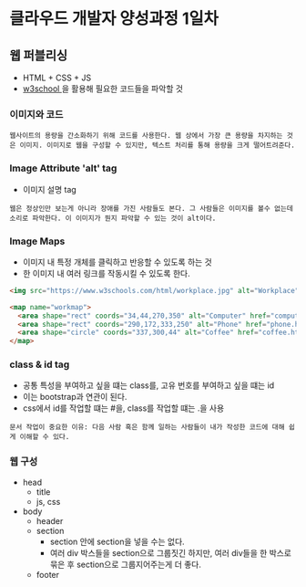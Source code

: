 # 클라우드 개발자 양성과정 1일차


## 웹 퍼블리싱
* HTML + CSS + JS
* <a href ="https://www.w3schools.com" target="_blank"> w3school </a>을 활용해 필요한 코드들을 파악할 것


### 이미지와 코드

```웹사이트의 용량을 간소화하기 위해 코드를 사용한다. 웹 상에서 가장 큰 용량을 차지하는 것은 이미지. 이미지로 웹을 구성할 수 있지만, 텍스트 처리를 통해 용량을 크게 떨어트려준다.```


### Image Attribute 'alt' tag
* 이미지 설명 tag

```웹은 정상인만 보는게 아니라 장애를 가진 사람들도 본다. 그 사람들은 이미지를 볼수 없는데 소리로 파악한다. 이 이미지가 뭔지 파악할 수 있는 것이 alt이다.```

### Image Maps
* 이미지 내 특정 개체를 클릭하고 반응할 수 있도록 하는 것
* 한 이미지 내 여러 링크를 작동시킬 수 있도록 한다.

```html
<img src="https://www.w3schools.com/html/workplace.jpg" alt="Workplace" usemap="#workmap">

<map name="workmap">
  <area shape="rect" coords="34,44,270,350" alt="Computer" href="computer.htm">
  <area shape="rect" coords="290,172,333,250" alt="Phone" href="phone.htm">
  <area shape="circle" coords="337,300,44" alt="Coffee" href="coffee.htm">
</map>
```

### class & id tag
* 공통 특성을 부여하고 싶을 떄는 class를, 고유 번호를 부여하고 싶을 떄는 id
* 이는 bootstrap과 연관이 된다.
* css에서 id를 작업할 떄는 #을, class를 작업할 떄는 .을 사용

``` 문서 작업이 중요한 이유: 다음 사람 혹은 함께 일하는 사람들이 내가 작성한 코드에 대해 쉽게 이해할 수 있다. ```


### 웹 구성
* head
  - title
  - js, css
* body
  - header
  - section
    - section 안에 section을 넣을 수는 없다.
    - 여러 div 박스들을 section으로 그룹짓긴 하지만, 여러 div들을 한 박스로 묶은 후 section으로 그룹지어주는게 더 좋다.
  - footer

  